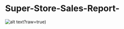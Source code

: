 # Super-Store-Sales-Report-
![alt text](https://github.com/shubho337/Temp/blob/main/Power%20bi%20dashboard%20.png)?raw=true)
